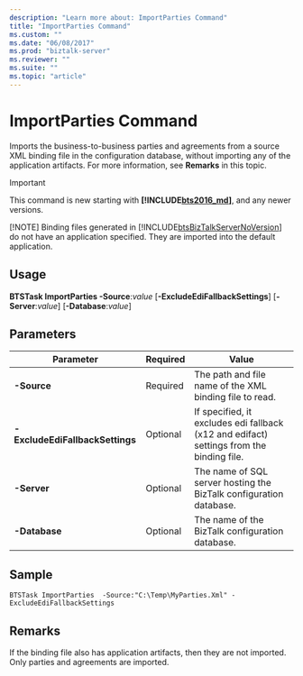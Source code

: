 ```yaml
---
description: "Learn more about: ImportParties Command"
title: "ImportParties Command"
ms.custom: ""
ms.date: "06/08/2017"
ms.prod: "biztalk-server"
ms.reviewer: ""
ms.suite: ""
ms.topic: "article"
---
```

# ImportParties Command
Imports the business-to-business parties and agreements from a source XML binding
  file in the configuration database, without importing any of the application
  artifacts. For more information, see **Remarks** in this topic.  

> [!IMPORTANT]
> This command is new starting with **[!INCLUDE[bts2016_md](../includes/bts2016-md.md)]**, and any newer versions.
> 
> [!NOTE]
>  Binding files generated in [!INCLUDE[btsBizTalkServerNoVersion](../includes/btsbiztalkservernoversion-md.md)] do not have an application specified. They are imported into the default application.  
  
## Usage  
  **BTSTask ImportParties -Source**:*value* [**-ExcludeEdiFallbackSettings**] [**-Server**:*value*] [**-Database**:*value*]
  
## Parameters  
  
|Parameter|Required|Value|  
|---|---|---|  
|**-Source** | Required | The path and file name of the XML binding file to read.|
|**-ExcludeEdiFallbackSettings** | Optional | If specified, it excludes edi fallback (x12 and edifact) settings from the binding file.  |
| **-Server** | Optional | The name of SQL server hosting the BizTalk configuration database. |
| **-Database** | Optional | The name of the BizTalk configuration database. |

## Sample
  `BTSTask ImportParties  -Source:"C:\Temp\MyParties.Xml" -ExcludeEdiFallbackSettings`

## Remarks
If the binding file also has application artifacts, then they are not imported. Only parties and agreements are imported.

